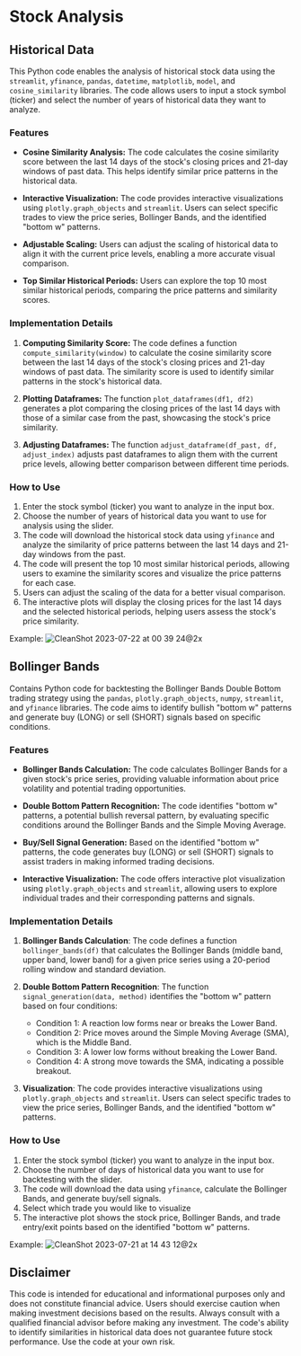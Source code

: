 # Stock Analysis 

## Historical Data

This Python code enables the analysis of historical stock data using the `streamlit`, `yfinance`, `pandas`, `datetime`, `matplotlib`, `model`, and `cosine_similarity` libraries. The code allows users to input a stock symbol (ticker) and select the number of years of historical data they want to analyze.

### Features

- **Cosine Similarity Analysis:** The code calculates the cosine similarity score between the last 14 days of the stock's closing prices and 21-day windows of past data. This helps identify similar price patterns in the historical data.

- **Interactive Visualization:** The code provides interactive visualizations using `plotly.graph_objects` and `streamlit`. Users can select specific trades to view the price series, Bollinger Bands, and the identified "bottom w" patterns.

- **Adjustable Scaling:** Users can adjust the scaling of historical data to align it with the current price levels, enabling a more accurate visual comparison.

- **Top Similar Historical Periods:** Users can explore the top 10 most similar historical periods, comparing the price patterns and similarity scores.

### Implementation Details

1. **Computing Similarity Score:**
   The code defines a function `compute_similarity(window)` to calculate the cosine similarity score between the last 14 days of the stock's closing prices and 21-day windows of past data. The similarity score is used to identify similar patterns in the stock's historical data.

2. **Plotting Dataframes:**
   The function `plot_dataframes(df1, df2)` generates a plot comparing the closing prices of the last 14 days with those of a similar case from the past, showcasing the stock's price similarity.

3. **Adjusting Dataframes:**
   The function `adjust_dataframe(df_past, df, adjust_index)` adjusts past dataframes to align them with the current price levels, allowing better comparison between different time periods.

### How to Use

1. Enter the stock symbol (ticker) you want to analyze in the input box.
2. Choose the number of years of historical data you want to use for analysis using the slider.
3. The code will download the historical stock data using `yfinance` and analyze the similarity of price patterns between the last 14 days and 21-day windows from the past.
4. The code will present the top 10 most similar historical periods, allowing users to examine the similarity scores and visualize the price patterns for each case.
5. Users can adjust the scaling of the data for a better visual comparison.
6. The interactive plots will display the closing prices for the last 14 days and the selected historical periods, helping users assess the stock's price similarity.

Example:
![CleanShot 2023-07-22 at 00 39 24@2x](https://github.com/adigoel4/stockAnalysis/assets/115904374/096ca8c1-fe4c-4496-a702-b8a088f19994)


## Bollinger Bands

Contains Python code for backtesting the Bollinger Bands Double Bottom trading strategy using the `pandas`, `plotly.graph_objects`, `numpy`, `streamlit`, and `yfinance` libraries. The code aims to identify bullish "bottom w" patterns and generate buy (LONG) or sell (SHORT) signals based on specific conditions.

### Features

- **Bollinger Bands Calculation:** The code calculates Bollinger Bands for a given stock's price series, providing valuable information about price volatility and potential trading opportunities.

- **Double Bottom Pattern Recognition:** The code identifies "bottom w" patterns, a potential bullish reversal pattern, by evaluating specific conditions around the Bollinger Bands and the Simple Moving Average.

- **Buy/Sell Signal Generation:** Based on the identified "bottom w" patterns, the code generates buy (LONG) or sell (SHORT) signals to assist traders in making informed trading decisions.

- **Interactive Visualization:** The code offers interactive plot visualization using `plotly.graph_objects` and `streamlit`, allowing users to explore individual trades and their corresponding patterns and signals.

### Implementation Details

1. **Bollinger Bands Calculation**: The code defines a function `bollinger_bands(df)` that calculates the Bollinger Bands (middle band, upper band, lower band) for a given price series using a 20-period rolling window and standard deviation.

2. **Double Bottom Pattern Recognition**: The function `signal_generation(data, method)` identifies the "bottom w" pattern based on four conditions:
   - Condition 1: A reaction low forms near or breaks the Lower Band.
   - Condition 2: Price moves around the Simple Moving Average (SMA), which is the Middle Band.
   - Condition 3: A lower low forms without breaking the Lower Band.
   - Condition 4: A strong move towards the SMA, indicating a possible breakout.

3. **Visualization**: The code provides interactive visualizations using `plotly.graph_objects` and `streamlit`. Users can select specific trades to view the price series, Bollinger Bands, and the identified "bottom w" patterns.

### How to Use

1. Enter the stock symbol (ticker) you want to analyze in the input box.
2. Choose the number of days of historical data you want to use for backtesting with the slider.
3. The code will download the data using `yfinance`, calculate the Bollinger Bands, and generate buy/sell signals.
4. Select which trade you would like to visualize
5. The interactive plot shows the stock price, Bollinger Bands, and trade entry/exit points based on the identified "bottom w" patterns.

Example: 
![CleanShot 2023-07-21 at 14 43 12@2x](https://github.com/adigoel4/stockAnalysis/assets/115904374/cc8573de-fd73-4973-bf56-e618227993a5)

## Disclaimer

This code is intended for educational and informational purposes only and does not constitute financial advice. Users should exercise caution when making investment decisions based on the results. Always consult with a qualified financial advisor before making any investment. The code's ability to identify similarities in historical data does not guarantee future stock performance. Use the code at your own risk.


